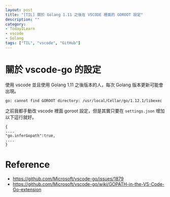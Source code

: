 ```yaml
---
layout: post
title: "[TIL] 關於 Golang 1.11 之後在 VSCODE 裡面的 GOROOT 設定"
description: ""
category: 
- TodayILearn
- vscode
- Golang
tags: ["TIL", "vscode", "GitHub"]
---
```




# 關於 vscode-go 的設定

使用 vscode 並且使用 Golang 1.11 之後版本的人，每次 Golang 版本更新可能會出現。

`go: cannot find GOROOT directory: /usr/local/Cellar/go/1.12.1/libexec`

之前我都手動改 vscode 裡面 goroot 設定，但是其實只要在 `settings.json` 增加以下這行就好。

```
{
....
"go.inferGopath":true,
....
}
```



# Reference

- https://github.com/Microsoft/vscode-go/issues/1879
- https://github.com/Microsoft/vscode-go/wiki/GOPATH-in-the-VS-Code-Go-extension
